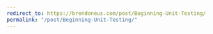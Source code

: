 ```yaml
---
redirect_to: https://brendoneus.com/post/Beginning-Unit-Testing/
permalink: "/post/Beginning-Unit-Testing/"
---
```


